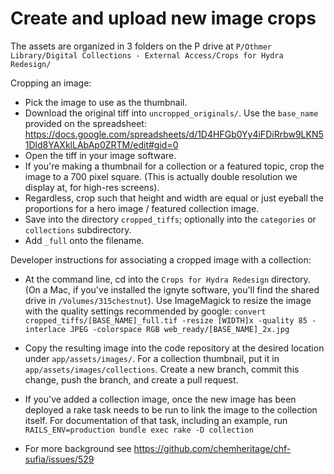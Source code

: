 # Create and upload new image crops

The assets are organized in 3 folders on the P drive at `P/Othmer Library/Digital Collections - External Access/Crops for Hydra Redesign/`

Cropping an image:

- Pick the image to use as the thumbnail.
- Download the original tiff into `uncropped_originals/`. Use the `base_name` provided on the spreadsheet: https://docs.google.com/spreadsheets/d/1D4HFGb0Yy4iFDiRrbw9LKN51Dld8YAXklLAbAp0ZRTM/edit#gid=0
- Open the tiff in your image software.
- If you're making a thumbnail for a collection or a featured topic, crop the image to a 700 pixel square. (This is actually double resolution we display at, for high-res screens).
- Regardless, crop such that height and width are equal or just eyeball the proportions for a hero image / featured collection image.
- Save into the directory `cropped_tiffs`; optionally into the `categories` or `collections` subdirectory.
- Add `_full` onto the filename.

Developer instructions for associating a cropped image with a collection:

- At the command line, cd into the `Crops for Hydra Redesign` directory. (On a Mac, if you've installed the ignyte software, you'll find the shared drive in `/Volumes/315chestnut`). Use ImageMagick to resize the image with the quality settings recommended by google:
`convert cropped_tiffs/[BASE_NAME]_full.tif -resize [WIDTH]x -quality 85 -interlace JPEG -colorspace RGB web_ready/[BASE_NAME]_2x.jpg`

- Copy the resulting image into the code repository at the desired location under `app/assets/images/`. For a collection thumbnail, put it in `app/assets/images/collections`. Create a new branch, commit this change, push the branch, and create a pull request.

- If you've added a collection image, once the new image has been deployed a rake task needs to be run to link the image to the collection itself. For documentation of that task, including an example, run `RAILS_ENV=production bundle exec rake -D collection`

- For more background see https://github.com/chemheritage/chf-sufia/issues/529
